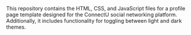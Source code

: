 This repository contains the HTML, CSS, and JavaScript files for a profile page template designed for the ConnectU social networking platform. Additionally, it includes functionality for toggling between light and dark themes.
